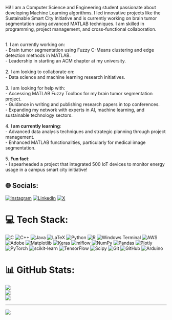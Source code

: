 Hi! I am a Computer Science and Engineering student passionate about developing Machine Learning algorithms. I led innovative projects like the Sustainable Smart City Initiative and is currently working on brain tumor segmentation using advanced MATLAB techniques. I am skilled in programming, project management, and cross-functional collaboration.


<br>1. I am currently working on:  <br>   - Brain tumor segmentation using Fuzzy C-Means clustering and edge detection methods in MATLAB.  <br>   - Leadership in starting an ACM chapter at my university.<br><br>2. I am looking to collaborate on:  <br>   - Data science and machine learning research initiatives.  <br><br>3. I am looking for help with:  <br>   - Accessing MATLAB Fuzzy Toolbox for my brain tumor segmentation project.  <br>   - Guidance in writing and publishing research papers in top conferences.  <br>   - Expanding my network with experts in AI, machine learning, and sustainable technology sectors.<br><br>4. **I am currently learning**:  <br>   - Advanced data analysis techniques and strategic planning through project management.  <br>   - Enhanced MATLAB functionalities, particularly for medical image segmentation.  <br><br>5. **Fun fact**:  <br>   - I spearheaded a project that integrated 500 IoT devices to monitor energy usage in a campus smart city initiative!


## 🌐 Socials:
[![Instagram](https://img.shields.io/badge/Instagram-%23E4405F.svg?logo=Instagram&logoColor=white)](https://instagram.com/https://www.instagram.com/syam_sundar31/#) [![LinkedIn](https://img.shields.io/badge/LinkedIn-%230077B5.svg?logo=linkedin&logoColor=white)](https://linkedin.com/in/https://www.linkedin.com/in/syamsundarn/) [![X](https://img.shields.io/badge/X-black.svg?logo=X&logoColor=white)](https://x.com/https://x.com/SYAMSUN23897616) 

# 💻 Tech Stack:
![C](https://img.shields.io/badge/c-%2300599C.svg?style=for-the-badge&logo=c&logoColor=white) ![C++](https://img.shields.io/badge/c++-%2300599C.svg?style=for-the-badge&logo=c%2B%2B&logoColor=white) ![Java](https://img.shields.io/badge/java-%23ED8B00.svg?style=for-the-badge&logo=openjdk&logoColor=white) ![LaTeX](https://img.shields.io/badge/latex-%23008080.svg?style=for-the-badge&logo=latex&logoColor=white) ![Python](https://img.shields.io/badge/python-3670A0?style=for-the-badge&logo=python&logoColor=ffdd54) ![R](https://img.shields.io/badge/r-%23276DC3.svg?style=for-the-badge&logo=r&logoColor=white) ![Windows Terminal](https://img.shields.io/badge/Windows%20Terminal-%234D4D4D.svg?style=for-the-badge&logo=windows-terminal&logoColor=white) ![AWS](https://img.shields.io/badge/AWS-%23FF9900.svg?style=for-the-badge&logo=amazon-aws&logoColor=white) ![Adobe](https://img.shields.io/badge/adobe-%23FF0000.svg?style=for-the-badge&logo=adobe&logoColor=white) ![Matplotlib](https://img.shields.io/badge/Matplotlib-%23ffffff.svg?style=for-the-badge&logo=Matplotlib&logoColor=black) ![Keras](https://img.shields.io/badge/Keras-%23D00000.svg?style=for-the-badge&logo=Keras&logoColor=white) ![mlflow](https://img.shields.io/badge/mlflow-%23d9ead3.svg?style=for-the-badge&logo=numpy&logoColor=blue) ![NumPy](https://img.shields.io/badge/numpy-%23013243.svg?style=for-the-badge&logo=numpy&logoColor=white) ![Pandas](https://img.shields.io/badge/pandas-%23150458.svg?style=for-the-badge&logo=pandas&logoColor=white) ![Plotly](https://img.shields.io/badge/Plotly-%233F4F75.svg?style=for-the-badge&logo=plotly&logoColor=white) ![PyTorch](https://img.shields.io/badge/PyTorch-%23EE4C2C.svg?style=for-the-badge&logo=PyTorch&logoColor=white) ![scikit-learn](https://img.shields.io/badge/scikit--learn-%23F7931E.svg?style=for-the-badge&logo=scikit-learn&logoColor=white) ![TensorFlow](https://img.shields.io/badge/TensorFlow-%23FF6F00.svg?style=for-the-badge&logo=TensorFlow&logoColor=white) ![Scipy](https://img.shields.io/badge/SciPy-%230C55A5.svg?style=for-the-badge&logo=scipy&logoColor=%white) ![Git](https://img.shields.io/badge/git-%23F05033.svg?style=for-the-badge&logo=git&logoColor=white) ![GitHub](https://img.shields.io/badge/github-%23121011.svg?style=for-the-badge&logo=github&logoColor=white) ![Arduino](https://img.shields.io/badge/-Arduino-00979D?style=for-the-badge&logo=Arduino&logoColor=white)
# 📊 GitHub Stats:
![](https://github-readme-stats.vercel.app/api?username=SyamSundarN&theme=ambient_gradient&hide_border=false&include_all_commits=true&count_private=false)<br/>
![](https://github-readme-streak-stats.herokuapp.com/?user=SyamSundarN&theme=ambient_gradient&hide_border=false)<br/>
![](https://github-readme-stats.vercel.app/api/top-langs/?username=SyamSundarN&theme=ambient_gradient&hide_border=false&include_all_commits=true&count_private=false&layout=compact)

---
[![](https://visitcount.itsvg.in/api?id=SyamSundarN&icon=0&color=0)](https://visitcount.itsvg.in)

<!-- Proudly created with GPRM ( https://gprm.itsvg.in ) -->
